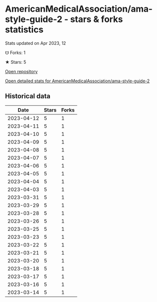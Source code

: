 # AmericanMedicalAssociation/ama-style-guide-2 - stars & forks statistics

Stats updated on Apr 2023, 12

☋ Forks: 1

★ Stars: 5

[Open repository](https://github.com/AmericanMedicalAssociation/ama-style-guide-2)

[Open detailed stats for AmericanMedicalAssociation/ama-style-guide-2](https://reviewgithub.com/rep/AmericanMedicalAssociation/ama-style-guide-2)

## Historical data
| Date | Stars | Forks |
|------|-------|-------|
| 2023-04-12 | 5 | 1 | 
| 2023-04-11 | 5 | 1 | 
| 2023-04-10 | 5 | 1 | 
| 2023-04-09 | 5 | 1 | 
| 2023-04-08 | 5 | 1 | 
| 2023-04-07 | 5 | 1 | 
| 2023-04-06 | 5 | 1 | 
| 2023-04-05 | 5 | 1 | 
| 2023-04-04 | 5 | 1 | 
| 2023-04-03 | 5 | 1 | 
| 2023-03-31 | 5 | 1 | 
| 2023-03-29 | 5 | 1 | 
| 2023-03-28 | 5 | 1 | 
| 2023-03-26 | 5 | 1 | 
| 2023-03-25 | 5 | 1 | 
| 2023-03-23 | 5 | 1 | 
| 2023-03-22 | 5 | 1 | 
| 2023-03-21 | 5 | 1 | 
| 2023-03-20 | 5 | 1 | 
| 2023-03-18 | 5 | 1 | 
| 2023-03-17 | 5 | 1 | 
| 2023-03-16 | 5 | 1 | 
| 2023-03-14 | 5 | 1 | 

